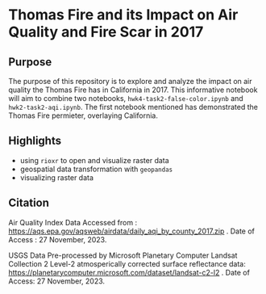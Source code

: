 # Thomas Fire and its Impact on Air Quality and Fire Scar in 2017

## Purpose
The purpose of this repository is to explore and analyze the impact on air quality the Thomas Fire has in California in 2017. This informative notebook will aim to combine two notebooks, `hwk4-task2-false-color.ipynb` and `hwk2-task2-aqi.ipynb`. The first notebook mentioned has demonstrated the Thomas Fire permieter, overlaying California. 

## Highlights
- using `rioxr` to open and visualize raster data
- geospatial data transformation with `geopandas`
- visualizing raster data


## Citation
Air Quality Index Data Accessed from :
https://aqs.epa.gov/aqsweb/airdata/daily_aqi_by_county_2017.zip . Date of Access : 27 November, 2023. 

USGS Data Pre-processed by Microsoft Planetary Computer Landsat Collection 2 Level-2 atmosperically corrected surface reflectance data:
https://planetarycomputer.microsoft.com/dataset/landsat-c2-l2 . Date of Access: 27 November, 2023. 
